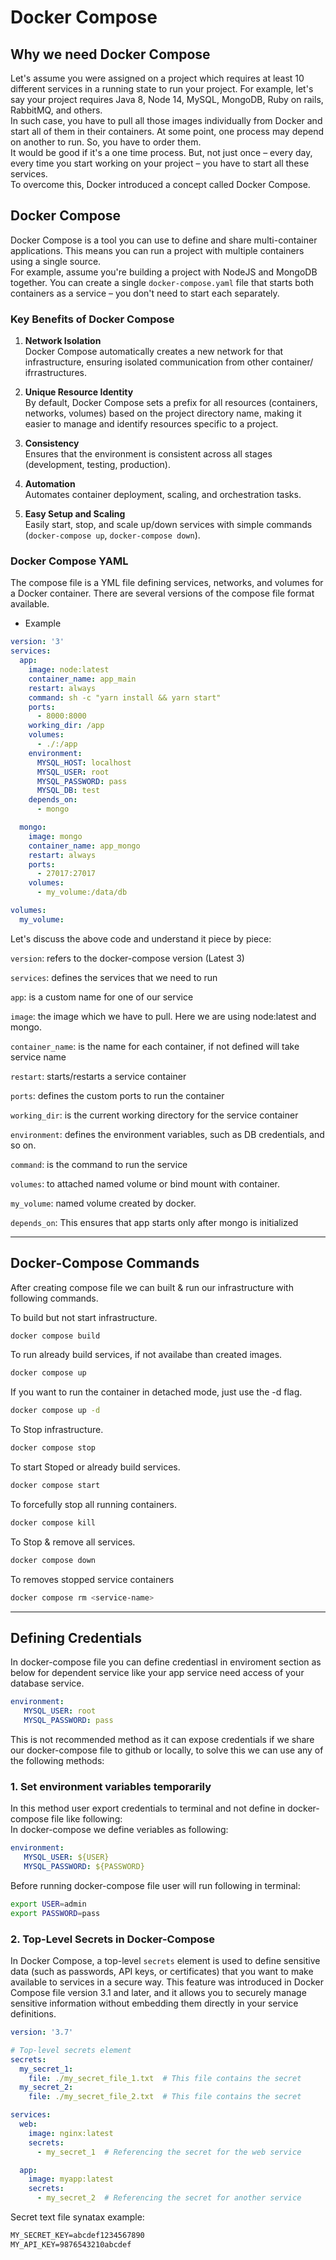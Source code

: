 # Docker Compose

## Why we need Docker Compose   

Let's assume you were assigned on a project which requires at least 10 different services in a running state to run your project. For example, let's say your project requires Java 8, Node 14, MySQL, MongoDB, Ruby on rails, RabbitMQ, and others.   
In such case, you have to pull all those images individually from Docker and start all of them in their containers. At some point, one process may depend on another to run. So, you have to order them.   
It would be good if it's a one time process. But, not just once – every day, every time you start working on your project – you have to start all these services.   
To overcome this, Docker introduced a concept called Docker Compose.

## Docker Compose   

Docker Compose is a tool you can use to define and share multi-container applications. This means you can run a project with multiple containers using a single source.   
For example, assume you're building a project with NodeJS and MongoDB together. You can create a single `docker-compose.yaml` file that starts both containers as a service – you don't need to start each separately.   

### Key Benefits of Docker Compose

1. **Network Isolation**  
   Docker Compose automatically creates a new network for that infrastructure, ensuring isolated communication from other container/ ifrrastructures.

2. **Unique Resource Identity**  
   By default, Docker Compose sets a prefix for all resources (containers, networks, volumes) based on the project directory name, making it easier to manage and identify resources specific to a project.

3. **Consistency**  
   Ensures that the environment is consistent across all stages (development, testing, production).

4. **Automation**  
   Automates container deployment, scaling, and orchestration tasks.

5. **Easy Setup and Scaling**  
   Easily start, stop, and scale up/down services with simple commands (`docker-compose up`, `docker-compose down`).


### Docker Compose YAML   

The compose file is a YML file defining services, networks, and volumes for a Docker container. There are several versions of the compose file format available.    
- Example
```yaml
version: '3'
services:
  app:
    image: node:latest
    container_name: app_main
    restart: always
    command: sh -c "yarn install && yarn start"
    ports:
      - 8000:8000
    working_dir: /app
    volumes:
      - ./:/app
    environment:
      MYSQL_HOST: localhost
      MYSQL_USER: root
      MYSQL_PASSWORD: pass
      MYSQL_DB: test
    depends_on:
      - mongo

  mongo:
    image: mongo
    container_name: app_mongo
    restart: always
    ports:
      - 27017:27017
    volumes:
      - my_volume:/data/db

volumes:
  my_volume:
```

Let's discuss the above code and understand it piece by piece:

`version`: refers to the docker-compose version (Latest 3)   

`services`: defines the services that we need to run   

`app`: is a custom name for one of our service      

`image`: the image which we have to pull. Here we are using node:latest and mongo.   

`container_name`: is the name for each container, if not defined will take service name  

`restart`: starts/restarts a service container   

`ports`: defines the custom ports to run the container   

`working_dir`: is the current working directory for the service container   

`environment`: defines the environment variables, such as DB credentials, and so on.   

`command`: is the command to run the service  

`volumes`: to attached named volume or bind mount with container.

`my_volume`: named volume created by docker.

`depends_on`: This ensures that app starts only after mongo is initialized

---   

## Docker-Compose Commands 

After creating compose file we can built & run our infrastructure with following commands.

To build but not start infrastructure.
```bash
docker compose build 
```

To run already build services, if not availabe than created images.
```bash
docker compose up 
```

If you want to run the container in detached mode, just use the -d flag.    
```bash
docker compose up -d
```

To Stop infrastructure.
```bash
docker compose stop 
```

To start Stoped or already build services.
```bash
docker compose start 
```

To forcefully stop all running containers.
```bash
docker compose kill
```

To Stop & remove all services.
```bash
docker compose down
```

To removes stopped service containers
```bash
docker compose rm <service-name>
```
   
---

## Defining Credentials

   In docker-compose file you can define credentiasl in enviroment section as below for dependent service like your app service need access of your database service.   
   
   ```yaml
   environment:
      MYSQL_USER: root
      MYSQL_PASSWORD: pass
   ```

   This is not recommended method as it can expose credentials if we share our docker-compose file to github or locally, to solve this we can use any of the following methods:

   ### 1. Set environment variables temporarily   
   In this method user export credentials to terminal and not define in docker-compose file like following:     
   In docker-compose we define veriables as following:   
   ```yaml
   environment:
      MYSQL_USER: ${USER}
      MYSQL_PASSWORD: ${PASSWORD}
   ```
      
   Before running docker-compose file user will run following in terminal:   
   ```bash
   export USER=admin
   export PASSWORD=pass
   ```   

   ### 2. Top-Level Secrets in Docker-Compose    
   In Docker Compose, a top-level `secrets` element is used to define sensitive data (such as passwords, API keys, or certificates) that you want to make available to services in a secure way. This feature was introduced in Docker Compose file version 3.1 and later, and it allows you to securely manage sensitive information without embedding them directly in your service definitions.
   
   ```yaml
   version: '3.7'

   # Top-level secrets element
   secrets:
     my_secret_1:
       file: ./my_secret_file_1.txt  # This file contains the secret
     my_secret_2:
       file: ./my_secret_file_2.txt  # This file contains the secret

   services:
     web:
       image: nginx:latest
       secrets:
         - my_secret_1  # Referencing the secret for the web service

     app:
       image: myapp:latest
       secrets:
         - my_secret_2  # Referencing the secret for another service
   ```   

   Secret text file synatax example:   
   ```txt
   MY_SECRET_KEY=abcdef1234567890
   MY_API_KEY=9876543210abcdef
   ```


   
